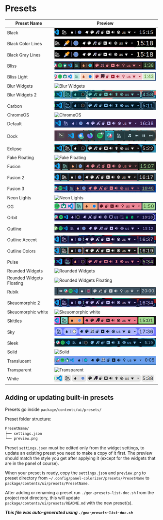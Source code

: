 # Presets

| Preset Name | Preview |
|-------------|---------|
| Black | ![Black](Black/preview.png) |
| Black Color Lines | ![Black Color Lines](Black%20Color%20Lines/preview.png) |
| Black Gray Lines | ![Black Gray Lines](Black%20Gray%20Lines/preview.png) |
| Bliss | ![Bliss](Bliss/preview.png) |
| Bliss Light | ![Bliss Light](Bliss%20Light/preview.png) |
| Blur Widgets | ![Blur Widgets](Blur%20Widgets/preview.png) |
| Blur Widgets 2 | ![Blur Widgets 2](Blur%20Widgets%202/preview.png) |
| Carbon | ![Carbon](Carbon/preview.png) |
| ChromeOS | ![ChromeOS](ChromeOS/preview.png) |
| Default | ![Default](Default/preview.png) |
| Dock | ![Dock](Dock/preview.png) |
| Eclipse | ![Eclipse](Eclipse/preview.png) |
| Fake Floating | ![Fake Floating](Fake%20Floating/preview.png) |
| Fusion | ![Fusion](Fusion/preview.png) |
| Fusion 2 | ![Fusion 2](Fusion%202/preview.png) |
| Fusion 3 | ![Fusion 3](Fusion%203/preview.png) |
| Neon Lights | ![Neon Lights](Neon%20Lights/preview.png) |
| OG | ![OG](OG/preview.png) |
| Orbit | ![Orbit](Orbit/preview.png) |
| Outline | ![Outline](Outline/preview.png) |
| Outline Accent | ![Outline Accent](Outline%20Accent/preview.png) |
| Outline Colors | ![Outline Colors](Outline%20Colors/preview.png) |
| Pulse | ![Pulse](Pulse/preview.png) |
| Rounded Widgets | ![Rounded Widgets](Rounded%20Widgets/preview.png) |
| Rounded Widgets Floating | ![Rounded Widgets Floating](Rounded%20Widgets%20Floating/preview.png) |
| Rubik | ![Rubik](Rubik/preview.png) |
| Skeuomorphic 2 | ![Skeuomorphic 2](Skeuomorphic%202/preview.png) |
| Skeuomorphic white | ![Skeuomorphic white](Skeuomorphic%20white/preview.png) |
| Skittles | ![Skittles](Skittles/preview.png) |
| Sky | ![Sky](Sky/preview.png) |
| Sleek | ![Sleek](Sleek/preview.png) |
| Solid | ![Solid](Solid/preview.png) |
| Translucent | ![Translucent](Translucent/preview.png) |
| Transparent | ![Transparent](Transparent/preview.png) |
| White | ![White](White/preview.png) |

## Adding or updating built-in presets

Presets go inside `package/contents/ui/presets/`

Preset folder structure:

```sh
PresetName/
├── settings.json
└── preview.png
```

Preset `settings.json` must be edited only from the widget settings, to update an existing preset you need to make a copy of it first. The preview should match the style you get after applying it (except for the widgets that are in the panel of course).

When your preset is ready, copy the `settings.json` and `preview.png` to preset directory from `~/.config/panel-colorizer/presets/PresetName` to `package/contents/ui/presets/PresetName`.

After adding or renaming a preset run `./gen-presets-list-doc.sh` from the project root directory, this will update `package/contents/ui/presets/README.md` with the new preset(s).

***This file was auto-generated using `./gen-presets-list-doc.sh`***
